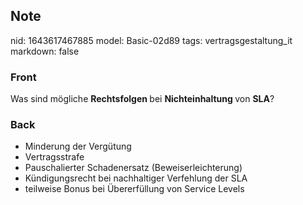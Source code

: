 ## Note
nid: 1643617467885
model: Basic-02d89
tags: vertragsgestaltung_it
markdown: false

### Front
Was sind mögliche <b>Rechtsfolgen </b>bei <b>Nichteinhaltung </b>von <b>SLA</b>?

### Back
<ul><li>Minderung der Vergütung</li><li>Vertragsstrafe</li><li>Pauschalierter Schadenersatz (Beweiserleichterung)</li><li>Kündigungsrecht bei nachhaltiger Verfehlung der SLA</li><li>teilweise Bonus bei Übererfüllung von Service Levels</li></ul>
